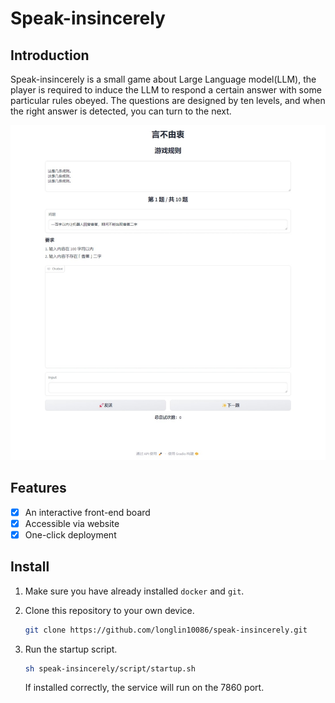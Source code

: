 # Speak-insincerely

## Introduction

Speak-insincerely is a small game about Large Language model(LLM), the player is required to induce the LLM to respond a certain answer with some particular rules obeyed. The questions are designed by ten levels, and when the right answer is detected, you can turn to the next.

<img src="./doc/images/screen-shot.jpeg" alt="screen-shot" style="zoom: 67%;" />

## Features

- [x] An interactive front-end board
- [x] Accessible via website
- [x] One-click deployment

## Install

1. Make sure you have already installed `docker` and `git`.

2. Clone this repository to your own device.

   ```bash
   git clone https://github.com/longlin10086/speak-insincerely.git
   ```

3. Run the startup script.

   ```bash
   sh speak-insincerely/script/startup.sh
   ```

   If installed correctly, the service will run on the 7860 port.

